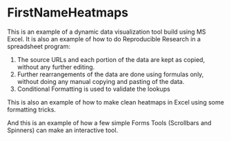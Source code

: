 # FirstNameHeatmaps

This is an example of a dynamic data visualization tool build using MS Excel.  It is also an example
of how to do Reproducible Research in a spreadsheet program:

1. The source URLs and each portion of the data are kept as copied, without any further editing.
2. Further rearrangements of the data are done using formulas only, without doing any manual
copying and pasting of the data.
3. Conditional Formatting is used to validate the lookups

This is also an example of how to make clean heatmaps in Excel using some formatting tricks.

And this is an example of how a few simple Forms Tools (Scrollbars and Spinners) can make an
interactive tool.

